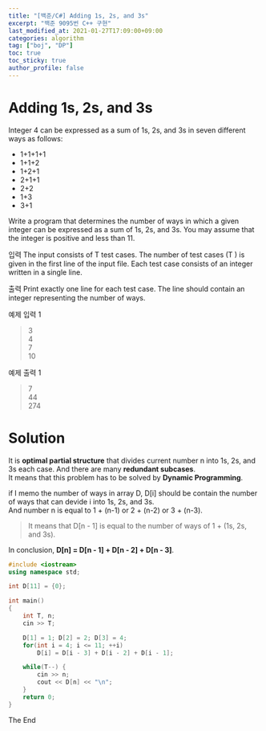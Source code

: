 ```yaml
---
title: "[백준/C#] Adding 1s, 2s, and 3s"
excerpt: "백준 9095번 C++ 구현"
last_modified_at: 2021-01-27T17:09:00+09:00
categories: algorithm
tag: ["boj", "DP"]
toc: true
toc_sticky: true
author_profile: false
---
```


# Adding 1s, 2s, and 3s

Integer 4 can be expressed as a sum of 1s, 2s, and 3s in seven different ways as follows:

* 1+1+1+1
* 1+1+2
* 1+2+1
* 2+1+1
* 2+2
* 1+3
* 3+1

Write a program that determines the number of ways in which a given integer can be expressed as a sum of 1s, 2s, and 3s. You may assume that the integer is positive and less than 11.

입력
The input consists of T test cases. The number of test cases (T ) is given in the first line of the input file. Each test case consists of an integer written in a single line.

출력
Print exactly one line for each test case. The line should contain an integer representing the number of ways.

예제 입력 1

> 3  
> 4  
> 7  
> 10  

예제 출력 1

> 7  
> 44  
> 274  

# Solution

It is **optimal partial structure** that divides current number n into 1s, 2s, and 3s each case. And there are many **redundant subcases**.  
It means that this problem has to be solved by **Dynamic Programming**.

if I memo the number of ways in array D, D[i] should be contain the number of ways that can devide i into 1s, 2s, and 3s.  
And number n is equal to 1 + (n-1) or 2 + (n-2) or 3 + (n-3).

> It means that D[n - 1] is equal to the number of ways of 1 + (1s, 2s, and 3s).

In conclusion, **D[n] = D[n - 1] + D[n - 2] + D[n - 3]**.

``` c++
#include <iostream>
using namespace std;

int D[11] = {0};

int main()
{
	int T, n;
	cin >> T;

	D[1] = 1; D[2] = 2; D[3] = 4;
	for(int i = 4; i <= 11; ++i)
		D[i] = D[i - 3] + D[i - 2] + D[i - 1];

	while(T--) {
		cin >> n;
		cout << D[n] << "\n";
	}
	return 0;
}
```

The End